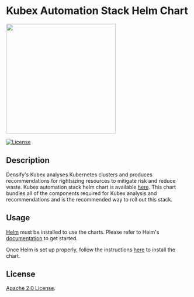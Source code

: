 # Kubex Automation Stack Helm Chart

<picture>
    <source media="(prefers-color-scheme: dark)" srcset="https://www.densify.com/wp-content/uploads/kubex-by-densify-logo-reverse.png">
    <source media="(prefers-color-scheme: light)" srcset="https://www.densify.com/wp-content/uploads/kubex-by-densify-logo.png">
    <img src="https://www.densify.com/wp-content/uploads/kubex-by-densify-logo.png" width="300">
</picture>

[![License](https://img.shields.io/badge/License-Apache%202.0-blue.svg)](https://opensource.org/licenses/Apache-2.0)

## Description

Densify's Kubex analyses Kubernetes clusters and produces recommendations for rightsizing resources to mitigate risk and reduce waste.
Kubex automation stack helm chart is available [here](https://github.com/densify-dev/helm-charts/tree/master/charts/kubex-automation-stack). This chart bundles all of the components required for Kubex analysis and recommendations and is the recommended way to roll out this stack.

## Usage

[Helm](https://helm.sh) must be installed to use the charts.
Please refer to Helm's [documentation](https://helm.sh/docs/) to get started.

Once Helm is set up properly, follow the instructions [here](https://github.com/densify-dev/helm-charts/tree/master/charts/kubex-automation-stack/README.md#installation) to install the chart.

## License

[Apache 2.0 License](https://github.com/densify-dev/helm-charts/blob/master/LICENSE).
